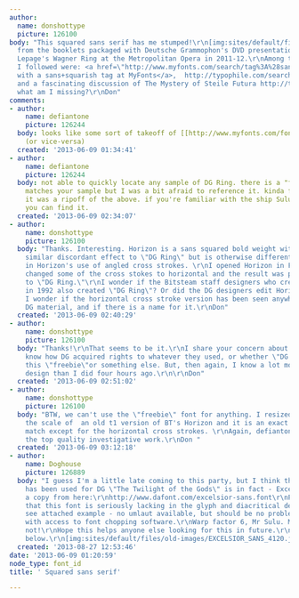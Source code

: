 ```yaml
---
author:
  name: donshottype
  picture: 126100
body: "This squared sans serif has me stumped!\r\n[img:sites/default/files/old-images/SansSquared@66_4663.jpg]\r\nIts
  from the booklets packaged with Deutsche Grammophon's DVD presentation of Robert
  Lepage's Wagner Ring at the Metropolitan Opera in 2011-12.\r\nAmong the blind alleys
  I followed were: <a href=\"http://www.myfonts.com/search/tag%3A%28sans+squarish%29/fonts/\">fonts
  with a sans+squarish tag at MyFonts</a>,  http://typophile.com/search/node/squared%20sans,
  and a fascinating discussion of The Mystery of Steile Futura http://typophile.com/node/18227.\r\nSo
  what am I missing?\r\nDon"
comments:
- author:
    name: defiantone
    picture: 126244
  body: looks like some sort of takeoff of [[http://www.myfonts.com/fonts/bitstream/horizon/|Horizon]]
    (or vice-versa)
  created: '2013-06-09 01:34:41'
- author:
    name: defiantone
    picture: 126244
  body: not able to quickly locate any sample of DG Ring. there is a "freebie" that
    matches your sample but I was a bit afraid to reference it. kinda figured maybe
    it was a ripoff of the above. if you're familiar with the ship Sulu commanded
    you can find it.
  created: '2013-06-09 02:34:07'
- author:
    name: donshottype
    picture: 126100
  body: "Thanks. Interesting. Horizon is a sans squared bold weight with a somewhat
    similar discordant effect to \"DG Ring\" but is otherwise different.  Particularly
    in Horizon's use of angled cross strokes. \r\nI opened Horizon in Fontlab and
    changed some of the cross stokes to horizontal and the result was pretty similar
    to \"DG Ring.\"\r\nI wonder if the Bitsteam staff designers who created Horizon
    in 1992 also created \"DG Ring\"? Or did the DG designers edit Horizon?\r\nAnyway,
    I wonder if the horizontal cross stroke version has been seen anywhere other than
    DG material, and if there is a name for it.\r\nDon"
  created: '2013-06-09 02:40:29'
- author:
    name: donshottype
    picture: 126100
  body: "Thanks!\r\nThat seems to be it.\r\nI share your concern about rip off issues.\r\nDon't
    know how DG acquired rights to whatever they used, or whether \"DG Ring\" was
    this \"freebie\"or something else. But, then again, I know a lot more about the
    design than I did four hours ago.\r\n\r\nDon"
  created: '2013-06-09 02:51:02'
- author:
    name: donshottype
    picture: 126100
  body: "BTW, we can't use the \"freebie\" font for anything. I resized it to match
    the scale of  an old t1 version of BT's Horizon and it is an exact point for point
    match except for the horizontal cross strokes. \r\nAgain, defiantone, thanks for
    the top quality investigative work.\r\nDon "
  created: '2013-06-09 03:12:18'
- author:
    name: Doghouse
    picture: 126889
  body: "I guess I'm a little late coming to this party, but I think the font which
    has been used for DG \"The Twilight of the Gods\" is in fact - Excelsior Sans.\r\nGrab
    a copy from here:\r\nhttp://www.dafont.com/excelsior-sans.font\r\nPlease be aware
    that this font is seriously lacking in the glyph and diacritical department -
    see attached example - no umlaut available, but should be no problem to anyone
    with access to font chopping software.\r\nWarp factor 6, Mr Sulu. Mmm... maybe
    not!\r\nHope this helps anyone else looking for this in future.\r\nCheck sample
    below.\r\n[img:sites/default/files/old-images/EXCELSIOR_SANS_4120.jpg]"
  created: '2013-08-27 12:53:46'
date: '2013-06-09 01:20:59'
node_type: font_id
title: ' Squared sans serif'

---
```

